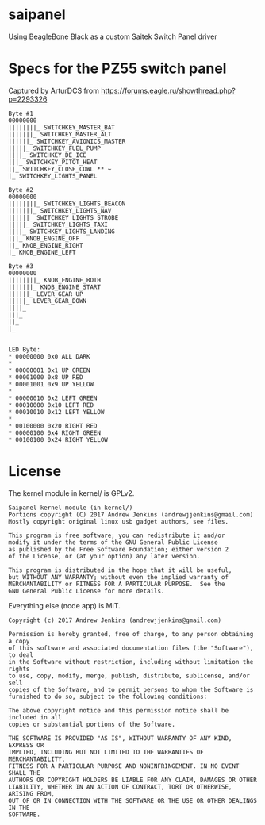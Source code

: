 # saipanel
Using BeagleBone Black as a custom Saitek Switch Panel driver


# Specs for the PZ55 switch panel

Captured by ArturDCS from https://forums.eagle.ru/showthread.php?p=2293326

    Byte #1
    00000000
    ||||||||_ SWITCHKEY_MASTER_BAT
    |||||||_ SWITCHKEY_MASTER_ALT
    ||||||_ SWITCHKEY_AVIONICS_MASTER
    |||||_ SWITCHKEY_FUEL_PUMP
    ||||_ SWITCHKEY_DE_ICE
    |||_ SWITCHKEY_PITOT_HEAT
    ||_ SWITCHKEY_CLOSE_COWL ** ~
    |_ SWITCHKEY_LIGHTS_PANEL

    Byte #2
    00000000
    ||||||||_ SWITCHKEY_LIGHTS_BEACON
    |||||||_ SWITCHKEY_LIGHTS_NAV
    ||||||_ SWITCHKEY_LIGHTS_STROBE
    |||||_ SWITCHKEY_LIGHTS_TAXI
    ||||_ SWITCHKEY_LIGHTS_LANDING
    |||_ KNOB_ENGINE_OFF
    ||_ KNOB_ENGINE_RIGHT
    |_ KNOB_ENGINE_LEFT

    Byte #3
    00000000
    ||||||||_ KNOB_ENGINE_BOTH
    |||||||_ KNOB_ENGINE_START
    ||||||_ LEVER_GEAR_UP
    |||||_ LEVER_GEAR_DOWN
    ||||_
    |||_
    ||_
    |_


    LED Byte:
    * 00000000 0x0 ALL DARK
    *
    * 00000001 0x1 UP GREEN
    * 00001000 0x8 UP RED
    * 00001001 0x9 UP YELLOW
    *
    * 00000010 0x2 LEFT GREEN
    * 00010000 0x10 LEFT RED
    * 00010010 0x12 LEFT YELLOW
    *
    * 00100000 0x20 RIGHT RED
    * 00000100 0x4 RIGHT GREEN
    * 00100100 0x24 RIGHT YELLOW

# License
The kernel module in kernel/ is GPLv2.


    Saipanel kernel module (in kernel/)
    Portions copyright (C) 2017 Andrew Jenkins (andrewjjenkins@gmail.com)
    Mostly copyright original linux usb gadget authors, see files.

    This program is free software; you can redistribute it and/or
    modify it under the terms of the GNU General Public License
    as published by the Free Software Foundation; either version 2
    of the License, or (at your option) any later version.

    This program is distributed in the hope that it will be useful,
    but WITHOUT ANY WARRANTY; without even the implied warranty of
    MERCHANTABILITY or FITNESS FOR A PARTICULAR PURPOSE.  See the
    GNU General Public License for more details.


Everything else (node app) is MIT.

    Copyright (c) 2017 Andrew Jenkins (andrewjjenkins@gmail.com)

    Permission is hereby granted, free of charge, to any person obtaining a copy
    of this software and associated documentation files (the "Software"), to deal
    in the Software without restriction, including without limitation the rights
    to use, copy, modify, merge, publish, distribute, sublicense, and/or sell
    copies of the Software, and to permit persons to whom the Software is
    furnished to do so, subject to the following conditions:

    The above copyright notice and this permission notice shall be included in all
    copies or substantial portions of the Software.

    THE SOFTWARE IS PROVIDED "AS IS", WITHOUT WARRANTY OF ANY KIND, EXPRESS OR
    IMPLIED, INCLUDING BUT NOT LIMITED TO THE WARRANTIES OF MERCHANTABILITY,
    FITNESS FOR A PARTICULAR PURPOSE AND NONINFRINGEMENT. IN NO EVENT SHALL THE
    AUTHORS OR COPYRIGHT HOLDERS BE LIABLE FOR ANY CLAIM, DAMAGES OR OTHER
    LIABILITY, WHETHER IN AN ACTION OF CONTRACT, TORT OR OTHERWISE, ARISING FROM,
    OUT OF OR IN CONNECTION WITH THE SOFTWARE OR THE USE OR OTHER DEALINGS IN THE
    SOFTWARE.

